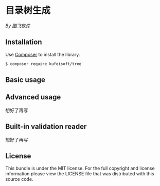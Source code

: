 # 目录树生成

*By [酷飞软件](https://kufeisoft.com)*

## Installation

Use [Composer](https://getcomposer.org/) to install the library.

``` bash
$ composer require kufeisoft/tree
```
## Basic usage


## Advanced usage

想好了再写

## Built-in validation reader

想好了再写

## License

This bundle is under the MIT license. For the full copyright and license
information please view the LICENSE file that was distributed with this source code.

